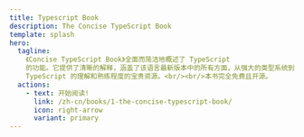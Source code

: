 ```yaml
---
title: Typescript Book
description: The Concise TypeScript Book
template: splash
hero:
  tagline:
    《Concise TypeScript Book》全面而简洁地概述了 TypeScript
    的功能。它提供了清晰的解释，涵盖了该语言最新版本中的所有方面，从强大的类型系统到高级功能。无论您是初学者还是经验丰富的开发人员，本书都是增强您对
    TypeScript 的理解和熟练程度的宝贵资源。<br/><br/>本书完全免费且开源。
  actions:
    - text: 开始阅读!
      link: /zh-cn/books/1-the-concise-typescript-book/
      icon: right-arrow
      variant: primary
---
```

